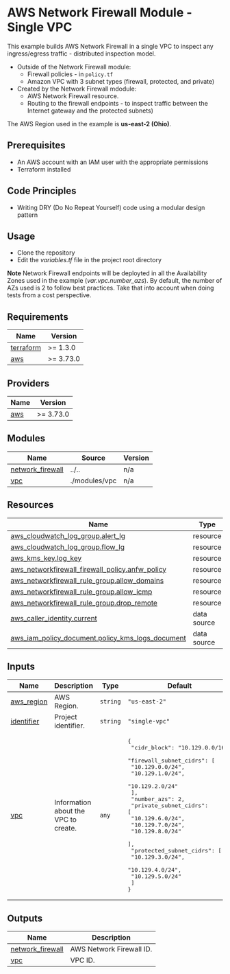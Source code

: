 <!-- BEGIN_TF_DOCS -->
# AWS Network Firewall Module - Single VPC

This example builds AWS Network Firewall in a single VPC to inspect any ingress/egress traffic - distributed inspection model.

* Outside of the Network Firewall module:
  * Firewall policies - in `policy.tf`
  * Amazon VPC with 3 subnet types (firewall, protected, and private)
* Created by the Network Firewall mdodule:
  * AWS Network Firewall resource.
  * Routing to the firewall endpoints - to inspect traffic between the Internet gateway and the protected subnets)

The AWS Region used in the example is **us-east-2 (Ohio)**.

## Prerequisites

* An AWS account with an IAM user with the appropriate permissions
* Terraform installed

## Code Principles

* Writing DRY (Do No Repeat Yourself) code using a modular design pattern

## Usage

* Clone the repository
* Edit the *variables.tf* file in the project root directory

**Note** Network Firewall endpoints will be deployted in all the Availability Zones used in the example (*var.vpc.number\_azs*). By default, the number of AZs used is 2 to follow best practices. Take that into account when doing tests from a cost perspective.

## Requirements

| Name | Version |
|------|---------|
| <a name="requirement_terraform"></a> [terraform](#requirement\_terraform) | >= 1.3.0 |
| <a name="requirement_aws"></a> [aws](#requirement\_aws) | >= 3.73.0 |

## Providers

| Name | Version |
|------|---------|
| <a name="provider_aws"></a> [aws](#provider\_aws) | >= 3.73.0 |

## Modules

| Name | Source | Version |
|------|--------|---------|
| <a name="module_network_firewall"></a> [network\_firewall](#module\_network\_firewall) | ../.. | n/a |
| <a name="module_vpc"></a> [vpc](#module\_vpc) | ./modules/vpc | n/a |

## Resources

| Name | Type |
|------|------|
| [aws_cloudwatch_log_group.alert_lg](https://registry.terraform.io/providers/hashicorp/aws/latest/docs/resources/cloudwatch_log_group) | resource |
| [aws_cloudwatch_log_group.flow_lg](https://registry.terraform.io/providers/hashicorp/aws/latest/docs/resources/cloudwatch_log_group) | resource |
| [aws_kms_key.log_key](https://registry.terraform.io/providers/hashicorp/aws/latest/docs/resources/kms_key) | resource |
| [aws_networkfirewall_firewall_policy.anfw_policy](https://registry.terraform.io/providers/hashicorp/aws/latest/docs/resources/networkfirewall_firewall_policy) | resource |
| [aws_networkfirewall_rule_group.allow_domains](https://registry.terraform.io/providers/hashicorp/aws/latest/docs/resources/networkfirewall_rule_group) | resource |
| [aws_networkfirewall_rule_group.allow_icmp](https://registry.terraform.io/providers/hashicorp/aws/latest/docs/resources/networkfirewall_rule_group) | resource |
| [aws_networkfirewall_rule_group.drop_remote](https://registry.terraform.io/providers/hashicorp/aws/latest/docs/resources/networkfirewall_rule_group) | resource |
| [aws_caller_identity.current](https://registry.terraform.io/providers/hashicorp/aws/latest/docs/data-sources/caller_identity) | data source |
| [aws_iam_policy_document.policy_kms_logs_document](https://registry.terraform.io/providers/hashicorp/aws/latest/docs/data-sources/iam_policy_document) | data source |

## Inputs

| Name | Description | Type | Default | Required |
|------|-------------|------|---------|:--------:|
| <a name="input_aws_region"></a> [aws\_region](#input\_aws\_region) | AWS Region. | `string` | `"us-east-2"` | no |
| <a name="input_identifier"></a> [identifier](#input\_identifier) | Project identifier. | `string` | `"single-vpc"` | no |
| <a name="input_vpc"></a> [vpc](#input\_vpc) | Information about the VPC to create. | `any` | <pre>{<br>  "cidr_block": "10.129.0.0/16",<br>  "firewall_subnet_cidrs": [<br>    "10.129.0.0/24",<br>    "10.129.1.0/24",<br>    "10.129.2.0/24"<br>  ],<br>  "number_azs": 2,<br>  "private_subnet_cidrs": [<br>    "10.129.6.0/24",<br>    "10.129.7.0/24",<br>    "10.129.8.0/24"<br>  ],<br>  "protected_subnet_cidrs": [<br>    "10.129.3.0/24",<br>    "10.129.4.0/24",<br>    "10.129.5.0/24"<br>  ]<br>}</pre> | no |

## Outputs

| Name | Description |
|------|-------------|
| <a name="output_network_firewall"></a> [network\_firewall](#output\_network\_firewall) | AWS Network Firewall ID. |
| <a name="output_vpc"></a> [vpc](#output\_vpc) | VPC ID. |
<!-- END_TF_DOCS -->